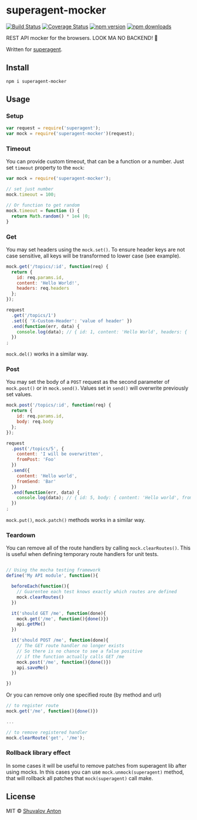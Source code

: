 # superagent-mocker

[![Build Status](https://travis-ci.org/A/superagent-mocker.svg?branch=master)](https://travis-ci.org/A/superagent-mocker)
[![Coverage Status](https://coveralls.io/repos/github/A/superagent-mocker/badge.svg?branch=master)](https://coveralls.io/github/A/superagent-mocker?branch=master)
[![npm version](https://img.shields.io/npm/v/superagent-mocker.svg)](https://www.npmjs.com/package/superagent-mocker)
[![npm downloads](https://img.shields.io/npm/dm/superagent-mocker.svg)](https://www.npmjs.com/package/superagent-mocker)

REST API mocker for the browsers. LOOK MA NO BACKEND! 👐

Written for [superagent](https://github.com/visionmedia/superagent).

## Install

```shell
npm i superagent-mocker
```

## Usage

### Setup

```js
var request = require('superagent');
var mock = require('superagent-mocker')(request);
```

### Timeout

You can provide custom timeout, that can be a function or a number. Just set
`timeout` property to the `mock`:

```js
var mock = require('superagent-mocker');

// set just number
mock.timeout = 100;

// Or function to get random
mock.timeout = function () {
  return Math.random() * 1e4 |0;
}
```

### Get

You may set headers using the `mock.set()`.  To ensure header keys are not case sensitive,
all keys will be transformed to lower case (see example).

```js
mock.get('/topics/:id', function(req) {
  return {
    id: req.params.id,
    content: 'Hello World!',
    headers: req.headers
  };
});

request
  .get('/topics/1')
  .set({ 'X-Custom-Header': 'value of header' })
  .end(function(err, data) {
    console.log(data); // { id: 1, content: 'Hello World', headers: { 'x-custom-header': 'value of header' } }
  })
;
```

`mock.del()` works in a similar way.

### Post

You may set the body of a `POST` request as the second parameter of `mock.post()`
or in `mock.send()`.  Values set in `send()` will overwrite previously set values.

```js
mock.post('/topics/:id', function(req) {
  return {
    id: req.params.id,
    body: req.body
  };
});

request
  .post('/topics/5', {
    content: 'I will be overwritten',
    fromPost: 'Foo'
  })
  .send({
    content: 'Hello world',
    fromSend: 'Bar'
  })
  .end(function(err, data) {
    console.log(data); // { id: 5, body: { content: 'Hello world', fromPost: 'Foo', fromSend: 'Bar' } }
  })
;
```

`mock.put()`, `mock.patch()` methods works in a similar way.

### Teardown

You can remove all of the route handlers by calling `mock.clearRoutes()`.  This is useful when defining temporary route handlers for unit tests.

```js

// Using the mocha testing framework
define('My API module', function(){

  beforeEach(function(){
    // Guarentee each test knows exactly which routes are defined
    mock.clearRoutes()
  })

  it('should GET /me', function(done){
    mock.get('/me', function(){done()})
    api.getMe()
  })

  it('should POST /me', function(done){
    // The GET route handler no longer exists
    // So there is no chance to see a false positive
    // if the function actually calls GET /me
    mock.post('/me', function(){done()})
    api.saveMe()
  })

})
```

Or you can remove only one specified route (by method and url)

```js
// to register route
mock.get('/me', function(){done()})

...

// to remove registered handler
mock.clearRoute('get', '/me');

```

### Rollback library effect

In some cases it will be useful to remove patches from superagent lib after using mocks.
In this cases you can use ```mock.unmock(superagent)``` method, that will rollback all patches that ```mock(superagent)``` call make.

## License

MIT © [Shuvalov Anton](http://shuvalov.info)

